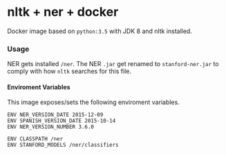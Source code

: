 # nltk + ner + docker
Docker image based on `python:3.5` with JDK 8 and nltk installed.

### Usage
NER gets installed `/ner`. The NER `.jar` get renamed to `stanford-ner.jar` to comply with how `nltk` searches for this file.

#### Enviroment Variables
This image exposes/sets the following enviroment variables.

```
ENV NER_VERSION_DATE 2015-12-09
ENV SPANISH_VERSION_DATE 2015-10-14
ENV NER_VERSION_NUMBER 3.6.0

ENV CLASSPATH /ner
ENV STANFORD_MODELS /ner/classifiers
```
